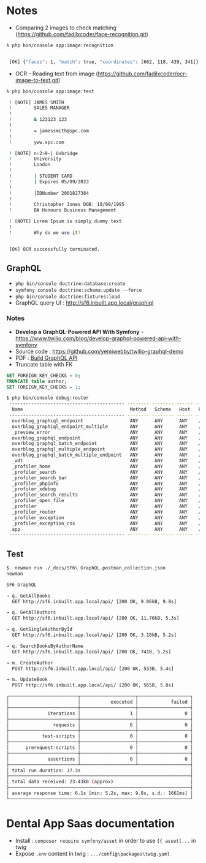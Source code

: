 # Notes

- Comparing 2 images to check matching (https://github.com/fadilxcoder/face-recognition.git)

```bash
λ php bin/console app:image:recognition


 [OK] {"faces": 1, "match": true, "coordinates": [662, 118, 439, 341]}

```

- OCR - Reading text from image (https://github.com/fadilxcoder/ocr-image-to-text.git)

```bash
λ php bin/console app:image:text

 ! [NOTE] JAMES SMITH
 !        SALES MANAGER
 !
 !        & 123123 123
 !
 !        = jamessmith@spc.com
 !
 !        yww.spc.com

 ! [NOTE] n<2>9-| Uxbridge
 !        University
 !        London
 !
 !        | STUDENT CARD
 !        | Expires 05/09/2023
 !
 !        |IDNumber 2001827384
 !
 !        Christopher Jones DOB: 10/09/1995
 !        BA Honours Business Management

 ! [NOTE] Lorem Ipsum is simply dummy text
 !
 !        Why do we use it?


 [OK] OCR successfully terminated.

```

## GraphQL

- `php bin/console doctrine:database:create`
- `symfony console doctrine:schema:update --force`
- `php bin/console doctrine:fixtures:load`
- GraphQL query UI : http://sf6.inbuilt.app.local/graphiql

### Notes

- **Develop a GraphQL-Powered API With Symfony**  - https://www.twilio.com/blog/develop-graphql-powered-api-with-symfony
- Source code : https://github.com/yemiwebby/twilio-graphql-demo
- PDF : <a href="./_docs/graphql.pdf" target="_blank">Build GraphQL API</a>
- Truncate table with FK

```sql
SET FOREIGN_KEY_CHECKS = 0; 
TRUNCATE table author;
SET FOREIGN_KEY_CHECKS = 1;
```

```bash
$ php bin/console debug:router
 ------------------------------------------ -------- -------- ------ -----------------------------------
  Name                                       Method   Scheme   Host   Path
 ------------------------------------------ -------- -------- ------ -----------------------------------
  overblog_graphiql_endpoint                 ANY      ANY      ANY    /graphiql
  overblog_graphiql_endpoint_multiple        ANY      ANY      ANY    /graphiql/{schemaName}
  _preview_error                             ANY      ANY      ANY    /_error/{code}.{_format}
  overblog_graphql_endpoint                  ANY      ANY      ANY    /api/
  overblog_graphql_batch_endpoint            ANY      ANY      ANY    /api/batch
  overblog_graphql_multiple_endpoint         ANY      ANY      ANY    /api/graphql/{schemaName}
  overblog_graphql_batch_multiple_endpoint   ANY      ANY      ANY    /api/graphql/{schemaName}/batch
  _wdt                                       ANY      ANY      ANY    /_wdt/{token}
  _profiler_home                             ANY      ANY      ANY    /_profiler/
  _profiler_search                           ANY      ANY      ANY    /_profiler/search
  _profiler_search_bar                       ANY      ANY      ANY    /_profiler/search_bar
  _profiler_phpinfo                          ANY      ANY      ANY    /_profiler/phpinfo
  _profiler_xdebug                           ANY      ANY      ANY    /_profiler/xdebug
  _profiler_search_results                   ANY      ANY      ANY    /_profiler/{token}/search/results
  _profiler_open_file                        ANY      ANY      ANY    /_profiler/open
  _profiler                                  ANY      ANY      ANY    /_profiler/{token}
  _profiler_router                           ANY      ANY      ANY    /_profiler/{token}/router
  _profiler_exception                        ANY      ANY      ANY    /_profiler/{token}/exception
  _profiler_exception_css                    ANY      ANY      ANY    /_profiler/{token}/exception.css
  app                                        ANY      ANY      ANY    /
 ------------------------------------------ -------- -------- ------ -----------------------------------

```

## Test

```bash
$  newman run ./_docs/SF6\ GraphQL.postman_collection.json 
newman

SF6 GraphQL

→ q. GetAllBooks
  GET http://sf6.inbuilt.app.local/api/ [200 OK, 9.06kB, 9.8s]

→ q. GetAllAuthors
  GET http://sf6.inbuilt.app.local/api/ [200 OK, 11.76kB, 5.3s]

→ q. GetSingleAuthorById
  GET http://sf6.inbuilt.app.local/api/ [200 OK, 3.18kB, 5.2s]

→ q. SearchBooksByAuthorName
  GET http://sf6.inbuilt.app.local/api/ [200 OK, 741B, 5.2s]

→ m. CreateAuthor
  POST http://sf6.inbuilt.app.local/api/ [200 OK, 533B, 5.4s]

→ m. UpdateBook
  POST http://sf6.inbuilt.app.local/api/ [200 OK, 565B, 5.8s]

┌─────────────────────────┬────────────────────┬───────────────────┐
│                         │           executed │            failed │
├─────────────────────────┼────────────────────┼───────────────────┤
│              iterations │                  1 │                 0 │
├─────────────────────────┼────────────────────┼───────────────────┤
│                requests │                  6 │                 0 │
├─────────────────────────┼────────────────────┼───────────────────┤
│            test-scripts │                  0 │                 0 │
├─────────────────────────┼────────────────────┼───────────────────┤
│      prerequest-scripts │                  0 │                 0 │
├─────────────────────────┼────────────────────┼───────────────────┤
│              assertions │                  0 │                 0 │
├─────────────────────────┴────────────────────┴───────────────────┤
│ total run duration: 37.3s                                        │
├──────────────────────────────────────────────────────────────────┤
│ total data received: 23.43kB (approx)                            │
├──────────────────────────────────────────────────────────────────┤
│ average response time: 6.1s [min: 5.2s, max: 9.8s, s.d.: 1661ms] │
└──────────────────────────────────────────────────────────────────┘
```

# Dental App Saas documentation

- Install : `composer require symfony/asset` in order to use `{{ asset(...` in twig
- Expose `.env` content in twig : `.../config\packages\twig.yaml`
